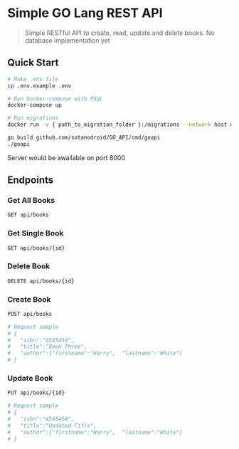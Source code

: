 # Simple GO Lang REST API

> Simple RESTful API to create, read, update and delete books. No database implementation yet

## Quick Start


``` bash
# Make .env file
cp .env.example .env
```

```bash
# Run Docker-compose with PSQL
docker-compose up
```

```bash
# Run migrations
docker run -v { path_to_migration_folder }:/migrations --network host migrate/migrate -path=/migrations/ -database "postgres://postgres:postgres@localhost:5432/postgres?sslmode=disable" up
```

``` bash
go build github.com/sotanodroid/GO_API/cmd/goapi
./goapi
```

Server would be awailable on port 8000

## Endpoints

### Get All Books
``` bash
GET api/books
```
### Get Single Book
``` bash
GET api/books/{id}
```

### Delete Book
``` bash
DELETE api/books/{id}
```

### Create Book
``` bash
POST api/books

# Request sample
# {
#   "isbn":"4545454",
#   "title":"Book Three",
#   "author":{"firstname":"Harry",  "lastname":"White"}
# }
```

### Update Book
``` bash
PUT api/books/{id}

# Request sample
# {
#   "isbn":"4545454",
#   "title":"Updated Title",
#   "author":{"firstname":"Harry",  "lastname":"White"}
# }

```
